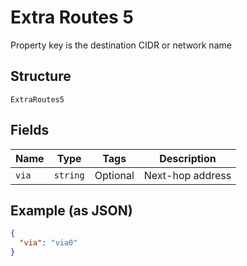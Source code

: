 
# Extra Routes 5

Property key is the destination CIDR or network name

## Structure

`ExtraRoutes5`

## Fields

| Name | Type | Tags | Description |
|  --- | --- | --- | --- |
| `via` | `string` | Optional | Next-hop address |

## Example (as JSON)

```json
{
  "via": "via0"
}
```

